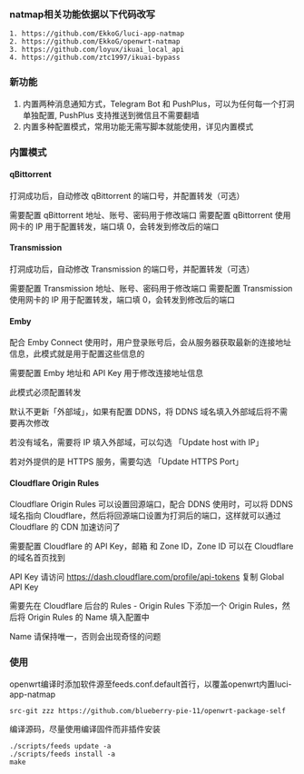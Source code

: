 ### natmap相关功能依据以下代码改写

```
1. https://github.com/EkkoG/luci-app-natmap
2. https://github.com/EkkoG/openwrt-natmap
3. https://github.com/loyux/ikuai_local_api
4. https://github.com/ztc1997/ikuai-bypass
```

### 新功能

1. 内置两种消息通知方式，Telegram Bot 和 PushPlus，可以为任何每一个打洞单独配置, PushPlus 支持推送到微信且不需要翻墙
2. 内置多种配置模式，常用功能无需写脚本就能使用，详见内置模式

### 内置模式

#### qBittorrent

打洞成功后，自动修改 qBittorrent 的端口号，并配置转发（可选）

需要配置 qBittorrent 地址、账号、密码用于修改端口
需要配置 qBittorrent 使用网卡的 IP 用于配置转发，端口填 0，会转发到修改后的端口

#### Transmission

打洞成功后，自动修改 Transmission 的端口号，并配置转发（可选）

需要配置 Transmission 地址、账号、密码用于修改端口
需要配置 Transmission 使用网卡的 IP 用于配置转发，端口填 0，会转发到修改后的端口

#### Emby

配合 Emby Connect 使用时，用户登录账号后，会从服务器获取最新的连接地址信息，此模式就是用于配置这些信息的

需要配置 Emby 地址和 API Key 用于修改连接地址信息

此模式必须配置转发

默认不更新「外部域」，如果有配置 DDNS，将 DDNS 域名填入外部域后将不需要再次修改

若没有域名，需要将 IP 填入外部域，可以勾选 「Update host with IP」

若对外提供的是 HTTPS 服务，需要勾选 「Update HTTPS Port」


#### Cloudflare Origin Rules

Cloudflare Origin Rules 可以设置回源端口，配合 DDNS 使用时，可以将 DDNS 域名指向 Cloudflare，然后将回源端口设置为打洞后的端口，这样就可以通过 Cloudflare 的 CDN 加速访问了

需要配置 Cloudflare 的 API Key，邮箱 和 Zone ID，Zone ID 可以在 Cloudflare 的域名首页找到

API Key 请访问 https://dash.cloudflare.com/profile/api-tokens 复制 Global API Key

需要先在 Cloudflare 后台的 Rules - Origin Rules 下添加一个 Origin Rules，然后将 Origin Rules 的 Name 填入配置中

Name 请保持唯一，否则会出现奇怪的问题


### 使用

openwrt编译时添加软件源至feeds.conf.default首行，以覆盖openwrt内置luci-app-natmap

```
src-git zzz https://github.com/blueberry-pie-11/openwrt-package-self
```

编译源码，尽量使用编译固件而非插件安装

```
./scripts/feeds update -a
./scripts/feeds install -a
make
```
